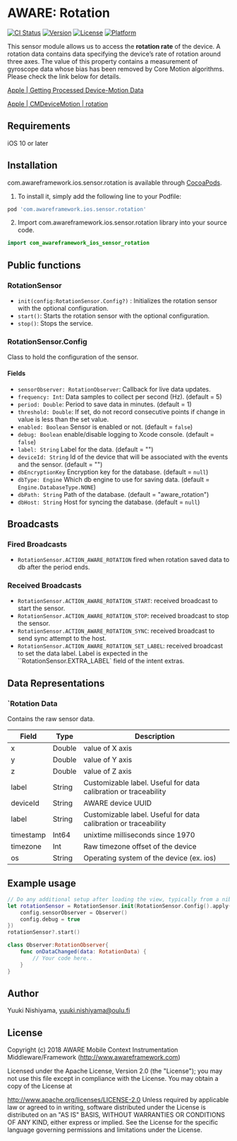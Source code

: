 # AWARE: Rotation

[![CI Status](https://img.shields.io/travis/awareframework/com.awareframework.ios.sensor.rotation.svg?style=flat)](https://travis-ci.org/awareframework/com.awareframework.ios.sensor.rotation)
[![Version](https://img.shields.io/cocoapods/v/com.awareframework.ios.sensor.rotation.svg?style=flat)](https://cocoapods.org/pods/com.awareframework.ios.sensor.rotation)
[![License](https://img.shields.io/cocoapods/l/com.awareframework.ios.sensor.rotation.svg?style=flat)](https://cocoapods.org/pods/com.awareframework.ios.sensor.rotation)
[![Platform](https://img.shields.io/cocoapods/p/com.awareframework.ios.sensor.rotation.svg?style=flat)](https://cocoapods.org/pods/com.awareframework.ios.sensor.rotation)

This sensor module allows us to access the **rotation rate** of the device. A rotation data contains data specifying the device’s rate of rotation around three axes. The value of this property contains a measurement of gyroscope data whose bias has been removed by Core Motion algorithms. Please check the link below for details.

[ Apple | Getting Processed Device-Motion Data ](https://developer.apple.com/documentation/coremotion/getting_processed_device-motion_data)

[ Apple | CMDeviceMotion | rotation ](https://developer.apple.com/documentation/coremotion/cmdevicemotion/1615967-rotationrate)

## Requirements
iOS 10 or later

## Installation

com.awareframework.ios.sensor.rotation is available through [CocoaPods](https://cocoapods.org). 

1. To install it, simply add the following line to your Podfile:

```ruby
pod 'com.awareframework.ios.sensor.rotation'
```

2. Import com.awareframework.ios.sensor.rotation library into your source code.
```swift
import com_awareframework_ios_sensor_rotation
```

## Public functions
### RotationSensor

+ `init(config:RotationSensor.Config?)` : Initializes the rotation sensor with the optional configuration.
+ `start()`: Starts the rotation sensor with the optional configuration.
+ `stop()`: Stops the service.

### RotationSensor.Config

Class to hold the configuration of the sensor.

#### Fields
+ `sensorObserver: RotationObserver`: Callback for live data updates.
+ `frequency: Int`: Data samples to collect per second (Hz). (default = 5)
+ `period: Double`: Period to save data in minutes. (default = 1)
+ `threshold: Double`: If set, do not record consecutive points if change in value is less than the set value.
+ `enabled: Boolean` Sensor is enabled or not. (default = `false`)
+ `debug: Boolean` enable/disable logging to Xcode console. (default = `false`)
+ `label: String` Label for the data. (default = "")
+ `deviceId: String` Id of the device that will be associated with the events and the sensor. (default = "")
+ `dbEncryptionKey` Encryption key for the database. (default = `null`)
+ `dbType: Engine` Which db engine to use for saving data. (default = `Engine.DatabaseType.NONE`)
+ `dbPath: String` Path of the database. (default = "aware_rotation")
+ `dbHost: String` Host for syncing the database. (default = `null`)

## Broadcasts

### Fired Broadcasts

+ `RotationSensor.ACTION_AWARE_ROTATION` fired when rotation saved data to db after the period ends.

### Received Broadcasts

+ `RotationSensor.ACTION_AWARE_ROTATION_START`: received broadcast to start the sensor.
+ `RotationSensor.ACTION_AWARE_ROTATION_STOP`: received broadcast to stop the sensor.
+ `RotationSensor.ACTION_AWARE_ROTATION_SYNC`: received broadcast to send sync attempt to the host.
+ `RotationSensor.ACTION_AWARE_ROTATION_SET_LABEL`: received broadcast to set the data label. Label is expected in the ``RotationSensor.EXTRA_LABEL` field of the intent extras.

## Data Representations

### `Rotation Data

Contains the raw sensor data.

| Field     | Type   | Description                                                     |
| --------- | ------ | --------------------------------------------------------------- |
| x         | Double  | value of X axis                                                 |
| y         | Double  | value of Y axis                                                 |
| z         | Double  | value of Z axis                                                 |
| label     | String | Customizable label. Useful for data calibration or traceability |
| deviceId  | String | AWARE device UUID                                               |
| label     | String | Customizable label. Useful for data calibration or traceability |
| timestamp | Int64   | unixtime milliseconds since 1970                                |
| timezone  | Int    | Raw timezone offset of the device                          |
| os        | String | Operating system of the device (ex. ios)                    |



## Example usage
```swift
// Do any additional setup after loading the view, typically from a nib.
let rotationSensor = RotationSensor.init(RotationSensor.Config().apply{ config in
    config.sensorObserver = Observer()
    config.debug = true
})
rotationSensor?.start()
```

```swift
class Observer:RotationObserver{
    func onDataChanged(data: RotationData) {
        // Your code here..
    }
}
```


## Author

Yuuki Nishiyama, yuuki.nishiyama@oulu.fi

## License

Copyright (c) 2018 AWARE Mobile Context Instrumentation Middleware/Framework (http://www.awareframework.com)

Licensed under the Apache License, Version 2.0 (the "License"); you may not use this file except in compliance with the License. You may obtain a copy of the License at

http://www.apache.org/licenses/LICENSE-2.0 Unless required by applicable law or agreed to in writing, software distributed under the License is distributed on an "AS IS" BASIS, WITHOUT WARRANTIES OR CONDITIONS OF ANY KIND, either express or implied. See the License for the specific language governing permissions and limitations under the License.
